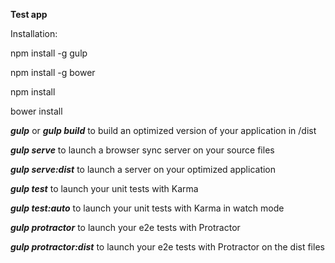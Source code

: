 **Test app**

Installation:

npm install -g gulp

npm install -g bower

npm install

bower install


_**__gulp__**_ or _**gulp build**_ to build an optimized version of your application in /dist

**_gulp serve_** to launch a browser sync server on your source files

_**gulp serve:dist**_  to launch a server on your optimized application

**_gulp test_** to launch your unit tests with Karma

**_gulp test:auto_** to launch your unit tests with Karma in watch mode

**_gulp_ _protractor_** to launch your e2e tests with Protractor

**__gulp_ _protractor:dist__** to launch your e2e tests with Protractor on the dist files
